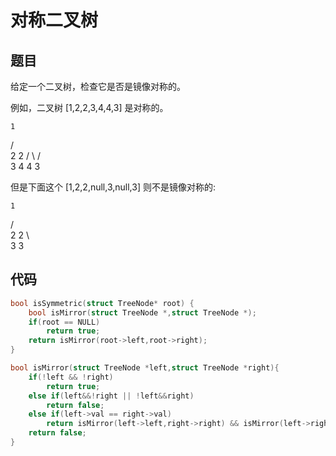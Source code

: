 # 对称二叉树

## 题目

给定一个二叉树，检查它是否是镜像对称的。

例如，二叉树 [1,2,2,3,4,4,3] 是对称的。

    1
   / \
  2   2
 / \ / \
3  4 4  3


但是下面这个 [1,2,2,null,3,null,3] 则不是镜像对称的:

    1
   / \
  2   2
   \   \
   3    3

## 代码

```c
bool isSymmetric(struct TreeNode* root) {
    bool isMirror(struct TreeNode *,struct TreeNode *);
    if(root == NULL)
        return true;
    return isMirror(root->left,root->right);    
}

bool isMirror(struct TreeNode *left,struct TreeNode *right){
    if(!left && !right)
        return true;
    else if(left&&!right || !left&&right)
        return false;
    else if(left->val == right->val)
        return isMirror(left->left,right->right) && isMirror(left->right,right->left);
    return false;
}
```

